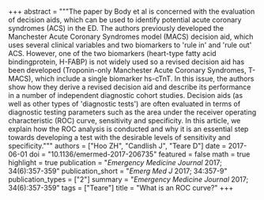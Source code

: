 +++
abstract = """The paper by Body et al is concerned with the evaluation of decision aids, which can be used to identify potential acute coronary syndromes (ACS) in the ED. The authors previously developed the Manchester Acute Coronary Syndromes model (MACS) decision aid, which uses several clinical variables and two biomarkers to 'rule in' and 'rule out' ACS. However, one of the two biomarkers (heart-type fatty acid bindingprotein, H-FABP) is not widely used so a revised decision aid has been developed (Troponin-only Manchester Acute Coronary Syndromes, T-MACS), which include a single biomarker hs-cTnT. In this issue, the authors show how they derive a revised decision aid and describe its performance in a number of independent diagnostic cohort studies. Decision aids (as well as other types of 'diagnostic tests') are often evaluated in terms of diagnostic testing parameters such as the area under the receiver operating characteristic (ROC) curve, sensitivity and specificity. In this article, we explain how the ROC analysis is conducted and why it is an essential step towards developing a test with the desirable levels of sensitivity and specificity."""
authors = ["Hoo ZH", "Candlish J", "Teare D"]
date = 2017-06-01
doi = "10.1136/emermed-2017-206735"
featured = false
math = true
highlight = true
publication = "*Emergency Medicine Journal* 2017; 34(6):357-359"
publication_short = "*Emerg Med J* 2017; 34:357-9"
publication_types = ["2"]
summary = "*Emergency Medicine Journal* 2017; 34(6):357-359"
tags = ["Teare"]
title = "What is an ROC curve?"
+++
